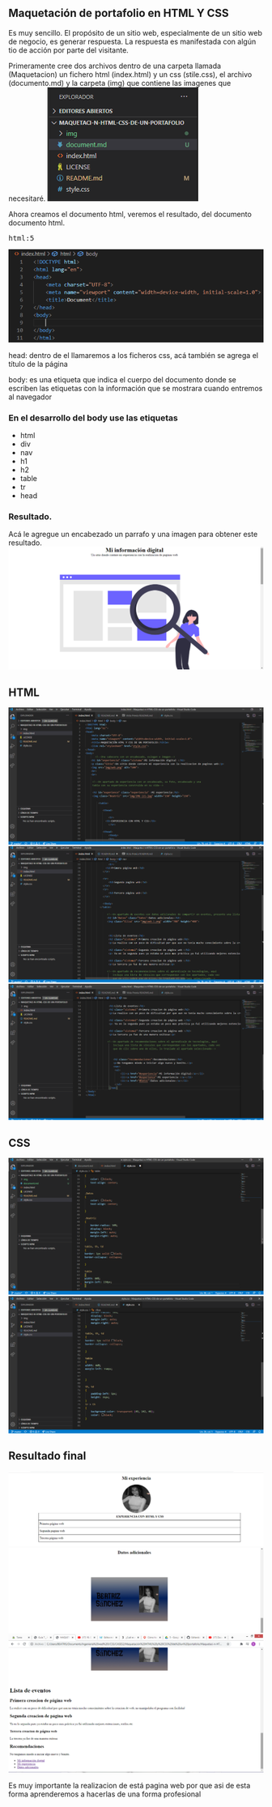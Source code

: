 ## Maquetación de portafolio en HTML Y CSS  

Es muy sencillo. El propósito de un sitio web, especialmente de un sitio web de negocio, es generar respuesta. La respuesta es manifestada con algún tio de acción por parte del visitante.

Primeramente cree dos archivos dentro de una carpeta llamada (Maquetacion) un fichero html (index.html) y un css (stile.css), el archivo (documento.md) y la carpeta (img) que contiene las imagenes que necesitaré.
![](img/1.PNG)

Ahora creamos el documento html, veremos el resultado, del documento documento html.<pre>html:5</pre>
![](img/2.png)

head: dentro de el llamaremos a los ficheros css, acá también se agrega el título de la página

body: es una etiqueta que indica el cuerpo del documento donde se escriben las etiquetas con la información que se mostrara cuando entremos al navegador

### En el desarrollo del body use las etiquetas
* html
* div
* nav
* h1
* h2
* table
* tr
* head

### Resultado.
Acá le agregue un encabezado un parrafo y una imagen para obtener este resultado.
![](img/3.png) 

## HTML
![](img/4.png)
![](img/5.png)
![](img/6.png)

## CSS
![](img/7.png)
![](img/8.png)

## Resultado final

![](img/9.png)
![](img/10.png)
![](img/11.png)

Es muy importante la realizacion de está pagina web por que asi de esta forma aprenderemos a hacerlas de una forma profesional
